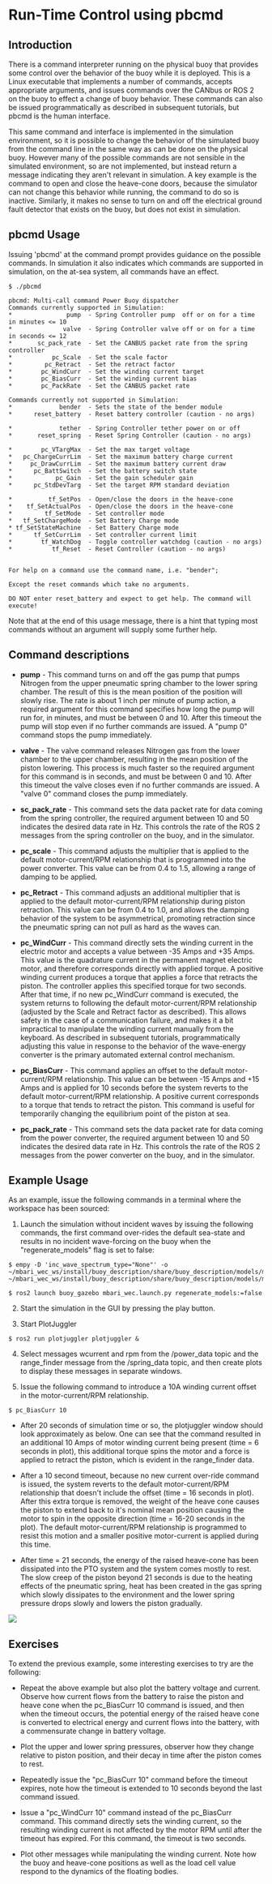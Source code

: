 # Run-Time Control using pbcmd

## Introduction
There is a command interpreter running on the physical buoy that provides some control over the behavior of the buoy while it is deployed.  This is a Linux executable that implements a number of commands, accepts appropriate arguments, and issues commands over the CANbus or ROS 2 on the buoy to effect a change of buoy behavior.  These commands can also be issued programmatically as described in subsequent tutorials, but pbcmd is the human interface.  

This same command and interface is implemented in the simulation environment, so it is possible to change the behavior of the simulated buoy from the command line in the same way as can be done on the physical buoy.  However many of the possible commands are not sensible in the simulated environment, so are not implemented, but instead return a message indicating they aren't relevant in simulation.  A key example is the command to open and close the heave-cone doors, because the simulator can not change this behavior while running, the command to do so is inactive.  Similarly, it makes no sense to turn on and off the electrical ground fault detector that exists on the buoy, but does not exist in simulation.

## pbcmd Usage
Issuing 'pbcmd' at the command prompt provides guidance on the possible commands.  In simulation it also indicates which commands are supported in simulation, on the at-sea system, all commands have an effect.  

```
$ ./pbcmd 

pbcmd: Multi-call command Power Buoy dispatcher
Commands currently supported in Simulation:
*               pump  - Spring Controller pump  off or on for a time in minutes <= 10
*              valve  - Spring Controller valve off or on for a time in seconds <= 12
*       sc_pack_rate  - Set the CANBUS packet rate from the spring controller
*           pc_Scale  - Set the scale factor
*         pc_Retract  - Set the retract factor
*        pc_WindCurr  - Set the winding current target
*        pc_BiasCurr  - Set the winding current bias
*        pc_PackRate  - Set the CANBUS packet rate

Commands currently not supported in Simulation:
*             bender  - Sets the state of the bender module
*      reset_battery  - Reset battery controller (caution - no args)

*             tether  - Spring Controller tether power on or off
*       reset_spring  - Reset Spring Controller (caution - no args)

*        pc_VTargMax  - Set the max target voltage
*   pc_ChargeCurrLim  - Set the maximum battery charge current
*     pc_DrawCurrLim  - Set the maximum battery current draw
*      pc_BattSwitch  - Set the battery switch state
*            pc_Gain  - Set the gain scheduler gain
*      pc_StdDevTarg  - Set the target RPM standard deviation

*          tf_SetPos  - Open/close the doors in the heave-cone
*    tf_SetActualPos  - Open/close the doors in the heave-cone
*         tf_SetMode  - Set controller mode
*   tf_SetChargeMode  - Set Battery Charge mode
* tf_SetStateMachine  - Set Battery Charge mode
*      tf_SetCurrLim  - Set controller current limit
*        tf_WatchDog  - Toggle controller watchdog (caution - no args)
*           tf_Reset  - Reset Controller (caution - no args)


For help on a command use the command name, i.e. "bender";

Except the reset commands which take no arguments.

DO NOT enter reset_battery and expect to get help. The command will execute!
```

Note that at the end of this usage message, there is a hint that typing most commands without an argument will supply some further help.


##  Command descriptions

- **pump** - This command turns on and off the gas pump that pumps Nitrogen from the upper pneumatic spring chamber to the lower spring chamber.  The result of this is the mean position of the position will slowly rise.  The rate is about 1 inch per minute of pump action, a required argument for this command specifies how long the pump will run for, in minutes, and must be between 0 and 10.  After this timeout the pump will stop even if no further commands are issued.  A "pump 0" command stops the pump immediately.

- **valve** - The valve command releases Nitrogen gas from the lower chamber to the upper chamber, resulting in the mean position of the piston lowering.  This process is much faster so the required argument for this command is in seconds, and must be between 0 and 10.  After this timeout the valve closes even if no further commands are issued.  A "valve 0" command closes the pump immediately.

- **sc_pack_rate** - This command sets the data packet rate for data coming from the spring controller, the required argument between 10 and 50 indicates the desired data rate in Hz.  This controls the rate of the ROS 2 messages from the spring controller on the buoy, and in the simulator.

- **pc_scale** - This command adjusts the multiplier that is applied to the default motor-current/RPM relationship that is programmed into the power converter.  This value can be from 0.4 to 1.5, allowing a range of damping to be applied.

- **pc_Retract** - This command adjusts an additional multiplier that is applied to the default motor-current/RPM relationship during piston retraction.  This value can be from 0.4 to 1.0, and allows the damping behavior of the system to be asymmetrical, promoting retraction since the pneumatic spring can not pull as hard as the waves can.

- **pc_WindCurr** - This command directly sets the winding current in the electric motor and accepts a value between -35 Amps and +35 Amps.  This value is the quadrature current in the permanent magnet electric motor, and therefore corresponds directly with applied torque. A positive winding current produces a torque that applies a force that retracts the piston. The controller applies this specified torque for two seconds.  After that time, if no new pc_WindCurr command is executed, the system returns to following the default motor-current/RPM relationship (adjusted by the Scale and Retract factor as described).  This allows safety in the case of a communication failure, and makes it a bit impractical to manipulate the winding current manually from the keyboard. As described in subsequent tutorials, programmatically adjusting this value in response to the behavior of the wave-energy converter is the primary automated external control mechanism.

- **pc_BiasCurr** - This command applies an offset to the default motor-current/RPM relationship.  This value can be between -15 Amps and +15 Amps and is applied for 10 seconds before the system reverts to the default motor-current/RPM relationship.  A positive current corresponds to a torque that tends to retract the piston.  This command is useful for temporarily changing the equilibrium point of the piston at sea.


- **pc_pack_rate** - This command sets the data packet rate for data coming from the power converter, the required argument between 10 and 50 indicates the desired data rate in Hz.  This controls the rate of the ROS 2 messages from the power converter on the buoy, and in the simulator.

## Example Usage
As an example, issue the following commands in a terminal where the workspace has been sourced:

1. Launch the simulation without incident waves by issuing the following commands, the first command over-rides the default sea-state and results in no incident wave-forcing on the buoy when the "regenerate_models" flag is set to false:
```
$ empy -D 'inc_wave_spectrum_type="None"' -o ~/mbari_wec_ws/install/buoy_description/share/buoy_description/models/mbari_wec/model.sdf ~/mbari_wec_ws/install/buoy_description/share/buoy_description/models/mbari_wec/model.sdf.em

$ ros2 launch buoy_gazebo mbari_wec.launch.py regenerate_models:=false
```

2. Start the simulation in the GUI by pressing the play button.

3. Start PlotJuggler
```
$ ros2 run plotjuggler plotjuggler &
```

4. Select messages wcurrent and rpm from the /power_data topic and the range_finder message from the /spring_data topic, and then create plots to display these messages in separate windows.

5. Issue the following command to introduce a 10A winding current offset in the motor-current/RPM relationship.

```
$ pc_BiasCurr 10
```

- After 20 seconds of simulation time or so, the plotjuggler window should look approximately as below.  One can see that the command resulted in an additional 10 Amps of motor winding current being present (time = 6 seconds in plot), this additional torque spins the motor and a force is applied to retract the piston, which is evident in the range_finder data.  

- After a 10 second timeout, because no new current over-ride command is issued, the system reverts to the default motor-current/RPM relationship that doesn't include the offset (time = 16 seconds in plot).  After this extra torque is removed, the weight of the heave cone causes the piston to extend back to it's nominal mean position causing the motor to spin in the opposite direction (time = 16-20 seconds in the plot). The default motor-current/RPM relationship is programmed to resist this motion and a smaller positive motor-current is applied during this time.  

- After time = 21 seconds, the energy of the raised heave-cone has been dissipated into the PTO system and the system comes mostly to rest.  The slow creep of the piston beyond 21 seconds is due to the heating effects of the pneumatic spring, heat has been created in the gas spring which slowly dissipates to the environment and the lower spring pressure drops slowly and lowers the piston gradually.

![](images/BiasCurrScreenshot.png)


## Exercises
To extend the previous example, some interesting exercises to try are the following:

- Repeat the above example but also plot the battery voltage and current.  Observe how current flows from the battery to raise the piston and heave cone when the pc_BiasCurr 10 command is issued, and then when the timeout occurs, the potential energy of the raised heave cone is converted to electrical energy and current flows into the battery, with a commensurate change in battery voltage.

- Plot the upper and lower spring pressures, observer how they change relative to piston position, and their decay in time after the piston comes to rest.

- Repeatedly issue the "pc_BiasCurr 10" command before the timeout expires, note how the timeout is extended to 10 seconds beyond the last command issued.

- Issue a "pc_WindCurr 10" command instead of the pc_BiasCurr command.  This command directly sets the winding current, so the resulting winding current is not affected by the motor RPM until after the timeout has expired.  For this command, the timeout is two seconds.

- Plot other messages while manipulating the winding current.  Note how the buoy and heave-cone positions as well as the load cell value respond to the dynamics of the floating bodies.